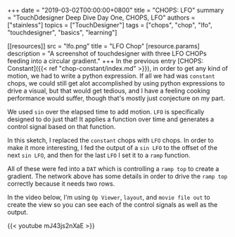 +++
date = "2019-03-02T00:00:00+0800"
title = "CHOPS: LFO"
summary = "TouchDdesigner Deep Dive Day One, CHOPS, LFO"
authors = ["stainless"]
topics = ["TouchDesigner"]
tags = ["chops", "chop", "lfo", "touchdesigner", "basics", "learning"]

[[resources]]
  src = "lfo.png"
  title = "LFO Chop"
  [resource.params]
    description = "A screenshot of touchdesigner with three LFO CHOPs feeding into a circular gradient."
+++
In the previous entry [CHOPS: Constant]({{< ref "chop-constant/index.md" >}}), in order to get any kind of motion, we had to write a python expression. If all we had was `constant` chops, we could still get alot accomplished by using python expressions to drive a visual, but that would get tedious, and I have a feeling cooking performance would suffer, though that's mostly just conjecture on my part.

We used `sin` over the elapsed time to add motion. `LFO` is specifically designed to do just that! It applies a function over time and generates a control signal based on that function.

In this sketch, I replaced the `constant` chops with `LFO` chops. In order to make it more interesting, I fed the output of a `sin LFO` to the offset of the next `sin LFO`, and then for the last `LFO` I set it to a `ramp` function.

All of these were fed into a `DAT` which is controlling a `ramp top` to create a gradient. The network above has some details in order to drive the `ramp top` correctly because it needs two rows.

In the video below, I'm using `Op Viewer`, `layout`, and `movie file out` to create the view so you can see each of the control signals as well as the output.

{{< youtube mJ43js2nXaE >}}